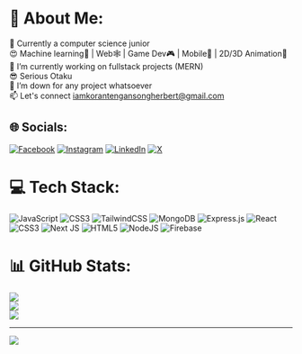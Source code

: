 # 💫 About Me:
🌱 Currently a computer science junior<br>😍 Machine learning🤖 | Web🕸 | Game Dev🎮 | Mobile📱 | 2D/3D Animation👾<br>🔭 I’m currently working on fullstack projects (MERN)<br>😎 Serious Otaku<br>👯 I’m down for any project whatsoever<br>📫 Let's connect iamkorantengansongherbert@gmail.com<br>


## 🌐 Socials:
[![Facebook](https://img.shields.io/badge/Facebook-%231877F2.svg?logo=Facebook&logoColor=white)](https://facebook.com/https://www.facebook.com/profile.php?id=100058721127259) [![Instagram](https://img.shields.io/badge/Instagram-%23E4405F.svg?logo=Instagram&logoColor=white)](https://instagram.com/https://instagram.com/her_bie__) [![LinkedIn](https://img.shields.io/badge/LinkedIn-%230077B5.svg?logo=linkedin&logoColor=white)](https://linkedin.com/in/https://www.linkedin.com/in/herbert-koranteng-1661231b2/) [![X](https://img.shields.io/badge/X-black.svg?logo=X&logoColor=white)](https://x.com/https://www.twitter.com/ansongherbie) 

# 💻 Tech Stack:
![JavaScript](https://img.shields.io/badge/javascript-%23323330.svg?style=for-the-badge&logo=javascript&logoColor=%23F7DF1E) ![CSS3](https://img.shields.io/badge/css3-%231572B6.svg?style=for-the-badge&logo=css3&logoColor=white) ![TailwindCSS](https://img.shields.io/badge/tailwindcss-%2338B2AC.svg?style=for-the-badge&logo=tailwind-css&logoColor=white) ![MongoDB](https://img.shields.io/badge/MongoDB-%234ea94b.svg?style=for-the-badge&logo=mongodb&logoColor=white) ![Express.js](https://img.shields.io/badge/express.js-%23404d59.svg?style=for-the-badge&logo=express&logoColor=%2361DAFB) ![React](https://img.shields.io/badge/react-%2320232a.svg?style=for-the-badge&logo=react&logoColor=%2361DAFB) ![CSS3](https://img.shields.io/badge/css3-%231572B6.svg?style=for-the-badge&logo=css3&logoColor=white) ![Next JS](https://img.shields.io/badge/Next-black?style=for-the-badge&logo=next.js&logoColor=white) ![HTML5](https://img.shields.io/badge/html5-%23E34F26.svg?style=for-the-badge&logo=html5&logoColor=white) ![NodeJS](https://img.shields.io/badge/node.js-6DA55F?style=for-the-badge&logo=node.js&logoColor=white) ![Firebase](https://img.shields.io/badge/Firebase-039BE5?style=for-the-badge&logo=Firebase&logoColor=white)
# 📊 GitHub Stats:
![](https://github-readme-stats.vercel.app/api?username=H-erbie&theme=tokyonight&hide_border=false&include_all_commits=true&count_private=false)<br/>
![](https://github-readme-streak-stats.herokuapp.com/?user=H-erbie&theme=tokyonight&hide_border=false)<br/>
![](https://github-readme-stats.vercel.app/api/top-langs/?username=H-erbie&theme=tokyonight&hide_border=false&include_all_commits=true&count_private=false&layout=compact)

---
[![](https://visitcount.itsvg.in/api?id=H-erbie&icon=5&color=1)](https://visitcount.itsvg.in)

<!-- Proudly created with GPRM ( https://gprm.itsvg.in ) -->
